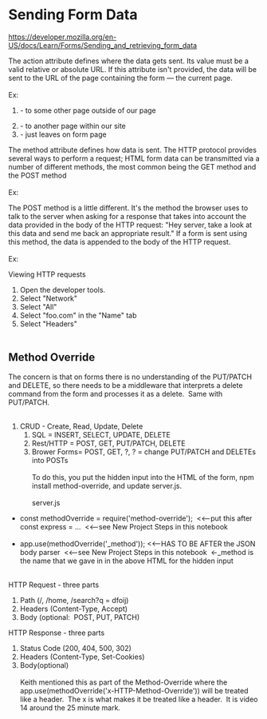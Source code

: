 # Sending Form Data
https://developer.mozilla.org/en-US/docs/Learn/Forms/Sending_and_retrieving_form_data


The action attribute defines where the data gets sent. Its value must be a valid relative or absolute URL. If this attribute isn't provided, the data will be sent to the URL of the page containing the form — the current page.
<br><br>
Ex:
<br>
1. <form action="https://example.com"> - to some other page outside of our page
2. <form action="/somewhere_else"> - to another page within our site
3. <form> - just leaves on form page

The method attribute defines how data is sent. The HTTP protocol provides several ways to perform a request; HTML form data can be transmitted via a number of different methods, the most common being the GET method and the POST method
<br><br>
Ex:
<br>
<form action="http://www.foo.com" method="GET">

The POST method is a little different. It's the method the browser uses to talk to the server when asking for a response that takes into account the data provided in the body of the HTTP request: "Hey server, take a look at this data and send me back an appropriate result." If a form is sent using this method, the data is appended to the body of the HTTP request.
<br><br>
Ex:
<br>
<form action="http://www.foo.com" method="POST">

Viewing HTTP requests
<br>
1. Open the developer tools.
2. Select "Network"
3. Select "All"
4. Select "foo.com" in the "Name" tab
5. Select "Headers"
<br><br>

## Method Override
The concern is that on forms there is no understanding of the PUT/PATCH and DELETE, so there needs to be a middleware that interprets a delete command from the form and processes it as a delete.  Same with PUT/PATCH.
<br><br>
1. CRUD - Create, Read, Update, Delete
	1. SQL = INSERT, SELECT, UPDATE, DELETE
	2. Rest/HTTP = POST, GET, PUT/PATCH, DELETE
	3. Brower Forms= POST, GET, ?, ? = change PUT/PATCH and DELETEs into POSTs
<br><br>
To do this, you put the hidden input into the HTML of the form, npm install method-override, and update server.js.
<br><br>
server.js
- const methodOverride = require('method-override');  <<--put this after const express = ...  <<--see New Project Steps in this notebook
<br><br>
- app.use(methodOverride('_method')); <<--HAS TO BE AFTER the JSON body parser  <<--see New Project Steps in this notebook  <-_method is the name that we gave in in the above HTML for the hidden input
<br><br>

HTTP Request - three parts
<br>
1. Path (/, /home, /search?q = dfoij)
2. Headers (Content-Type, Accept)
3. Body (optional:  POST, PUT, PATCH)

HTTP Response - three parts
<br>
1. Status Code (200, 404, 500, 302)
2. Headers (Content-Type, Set-Cookies)
3. Body(optional)
<br><br>
Keith mentioned this as part of the Method-Override where the app.use(methodOverride('x-HTTP-Method-Override')) will be treated like a header.  The x is what makes it be treated like a header.  It is video 14 around the 25 minute mark.
